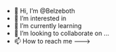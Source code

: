 - 👋 Hi, I’m @Belzeboth
- 👀 I’m interested in 
- 🌱 I’m currently learning 
- 💞️ I’m looking to collaborate on ...
- 📫 How to reach me ---> 

<!---
ikarius22/ikarius22 is a ✨ special ✨ repository because its `README.md` (this file) appears on your GitHub profile.
You can click the Preview link to take a look at your changes.
--->
